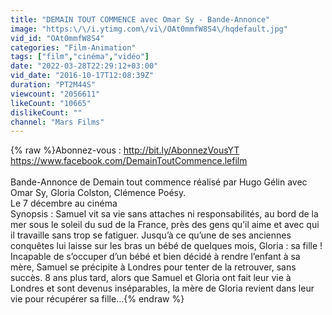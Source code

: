 ```yaml
---
title: "DEMAIN TOUT COMMENCE avec Omar Sy - Bande-Annonce"
image: "https:\/\/i.ytimg.com\/vi\/OAt0mmfW8S4\/hqdefault.jpg"
vid_id: "OAt0mmfW8S4"
categories: "Film-Animation"
tags: ["film","cinéma","vidéo"]
date: "2022-03-28T22:29:12+03:00"
vid_date: "2016-10-17T12:08:39Z"
duration: "PT2M44S"
viewcount: "2056611"
likeCount: "10665"
dislikeCount: ""
channel: "Mars Films"
---
```

{% raw %}Abonnez-vous : <a rel="nofollow" target="blank" href="http://bit.ly/AbonnezVousYT">http://bit.ly/AbonnezVousYT</a><br /><a rel="nofollow" target="blank" href="https://www.facebook.com/DemainToutCommence.lefilm">https://www.facebook.com/DemainToutCommence.lefilm</a><br /><br />Bande-Annonce de Demain tout commence réalisé par Hugo Gélin avec Omar Sy, Gloria Colston, Clémence Poésy.<br />Le 7 décembre au cinéma<br />Synopsis : Samuel vit sa vie sans attaches ni responsabilités, au bord de la mer sous le soleil du sud de la France, près des gens qu’il aime et avec qui il travaille sans trop se fatiguer. Jusqu’à ce qu’une de ses anciennes conquêtes lui laisse sur les bras un bébé de quelques mois, Gloria : sa fille ! Incapable de s’occuper d’un bébé et bien décidé à rendre l’enfant à sa mère, Samuel se précipite à Londres pour tenter de la retrouver, sans succès. 8 ans plus tard, alors que Samuel et Gloria ont fait leur vie à Londres et sont devenus inséparables, la mère de Gloria revient dans leur vie pour récupérer sa fille…{% endraw %}
